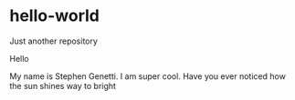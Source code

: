 # hello-world
Just another repository

Hello 

My name is Stephen Genetti. I am super cool.
Have you ever noticed how the sun shines way to bright  
